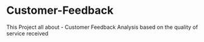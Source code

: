 # Customer-Feedback
This Project all about - Customer Feedback Analysis based on the quality of service received 
